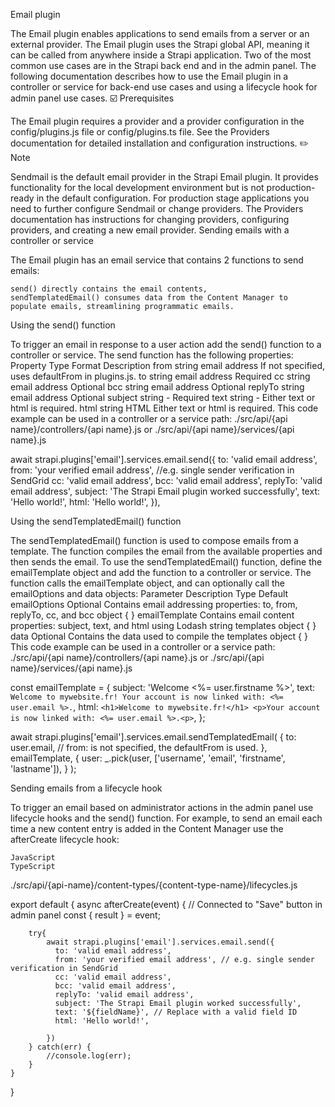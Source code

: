 Email plugin

The Email plugin enables applications to send emails from a server or an external provider. The Email plugin uses the Strapi global API, meaning it can be called from anywhere inside a Strapi application. Two of the most common use cases are in the Strapi back end and in the admin panel. The following documentation describes how to use the Email plugin in a controller or service for back-end use cases and using a lifecycle hook for admin panel use cases.
☑️ Prerequisites

The Email plugin requires a provider and a provider configuration in the config/plugins.js file or config/plugins.ts file. See the Providers documentation for detailed installation and configuration instructions.
✏️ Note

Sendmail is the default email provider in the Strapi Email plugin. It provides functionality for the local development environment but is not production-ready in the default configuration. For production stage applications you need to further configure Sendmail or change providers. The Providers documentation has instructions for changing providers, configuring providers, and creating a new email provider.
Sending emails with a controller or service

The Email plugin has an email service that contains 2 functions to send emails:

    send() directly contains the email contents,
    sendTemplatedEmail() consumes data from the Content Manager to populate emails, streamlining programmatic emails.

Using the
send()
function

To trigger an email in response to a user action add the send() function to a controller or service. The send function has the following properties:
Property Type Format Description
from string email address If not specified, uses defaultFrom in plugins.js.
to string email address Required
cc string email address Optional
bcc string email address Optional
replyTo string email address Optional
subject string - Required
text string - Either text or html is required.
html string HTML Either text or html is required.
This code example can be used in a controller or a service path: ./src/api/{api name}/controllers/{api name}.js or ./src/api/{api name}/services/{api name}.js

await strapi.plugins['email'].services.email.send({
to: 'valid email address',
from: 'your verified email address', //e.g. single sender verification in SendGrid
cc: 'valid email address',
bcc: 'valid email address',
replyTo: 'valid email address',
subject: 'The Strapi Email plugin worked successfully',
text: 'Hello world!',
html: 'Hello world!',
}),

Using the
sendTemplatedEmail()
function

The sendTemplatedEmail() function is used to compose emails from a template. The function compiles the email from the available properties and then sends the email. To use the sendTemplatedEmail() function, define the emailTemplate object and add the function to a controller or service. The function calls the emailTemplate object, and can optionally call the emailOptions and data objects:
Parameter Description Type Default
emailOptions
Optional Contains email addressing properties: to, from, replyTo, cc, and bcc object { }
emailTemplate Contains email content properties: subject, text, and html using Lodash string templates object { }
data
Optional Contains the data used to compile the templates object { }
This code example can be used in a controller or a service path: ./src/api/{api name}/controllers/{api name}.js or ./src/api/{api name}/services/{api name}.js

const emailTemplate = {
subject: 'Welcome <%= user.firstname %>',
text: `Welcome to mywebsite.fr!
    Your account is now linked with: <%= user.email %>.`,
html: `<h1>Welcome to mywebsite.fr!</h1>
    <p>Your account is now linked with: <%= user.email %>.<p>`,
};

await strapi.plugins['email'].services.email.sendTemplatedEmail(
{
to: user.email,
// from: is not specified, the defaultFrom is used.
},
emailTemplate,
{
user: \_.pick(user, ['username', 'email', 'firstname', 'lastname']),
}
);

Sending emails from a lifecycle hook

To trigger an email based on administrator actions in the admin panel use lifecycle hooks and the send() function. For example, to send an email each time a new content entry is added in the Content Manager use the afterCreate lifecycle hook:

    JavaScript
    TypeScript

./src/api/{api-name}/content-types/{content-type-name}/lifecycles.js

export default {
async afterCreate(event) { // Connected to "Save" button in admin panel
const { result } = event;

        try{
            await strapi.plugins['email'].services.email.send({
              to: 'valid email address',
              from: 'your verified email address', // e.g. single sender verification in SendGrid
              cc: 'valid email address',
              bcc: 'valid email address',
              replyTo: 'valid email address',
              subject: 'The Strapi Email plugin worked successfully',
              text: '${fieldName}', // Replace with a valid field ID
              html: 'Hello world!',

            })
        } catch(err) {
            //console.log(err);
        }
    }

}
